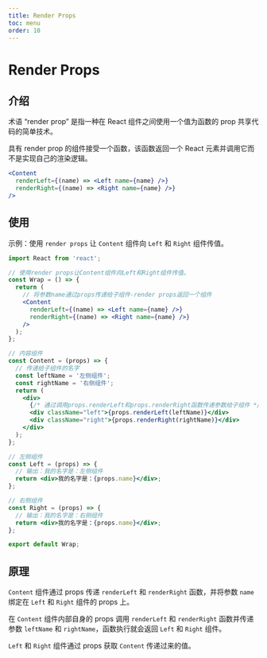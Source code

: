 ```yaml
---
title: Render Props
toc: menu
order: 10
---
```


<BackTop></BackTop>

# Render Props

## 介绍

术语 “render prop” 是指一种在 React 组件之间使用一个值为函数的 prop 共享代码的简单技术。

<Alert type="info">
  具有 render prop 的组件接受一个函数，该函数返回一个 React 元素并调用它而不是实现自己的渲染逻辑。
</Alert>

```jsx | pure
<Content
  renderLeft={(name) => <Left name={name} />}
  renderRight={(name) => <Right name={name} />}
/>
```

## 使用

示例：使用 `render props` 让 `Content` 组件向 `Left` 和 `Right` 组件传值。

```jsx
import React from 'react';

// 使用render props让Content组件向Left和Right组件传值。
const Wrap = () => {
  return (
    // 将参数name通过props传递给子组件-render props返回一个组件
    <Content
      renderLeft={(name) => <Left name={name} />}
      renderRight={(name) => <Right name={name} />}
    />
  );
};

// 内容组件
const Content = (props) => {
  // 传递给子组件的名字
  const leftName = '左侧组件';
  const rightName = '右侧组件';
  return (
    <div>
      {/* 通过调用props.renderLeft和props.renderRight函数传递参数给子组件 */}
      <div className="left">{props.renderLeft(leftName)}</div>
      <div className="right">{props.renderRight(rightName)}</div>
    </div>
  );
};

// 左侧组件
const Left = (props) => {
  // 输出：我的名字是：左侧组件
  return <div>我的名字是：{props.name}</div>;
};

// 右侧组件
const Right = (props) => {
  // 输出：我的名字是：右侧组件
  return <div>我的名字是：{props.name}</div>;
};

export default Wrap;
```

## 原理

`Content` 组件通过 props 传递 `renderLeft` 和 `renderRight` 函数，并将参数 `name` 绑定在 `Left` 和 `Right` 组件的 props 上。

在 `Content` 组件内部自身的 props 调用 `renderLeft` 和 `renderRight` 函数并传递参数 `leftName` 和 `rightName`，函数执行就会返回 `Left` 和 `Right` 组件。

`Left` 和 `Right` 组件通过 props 获取 `Content` 传递过来的值。
